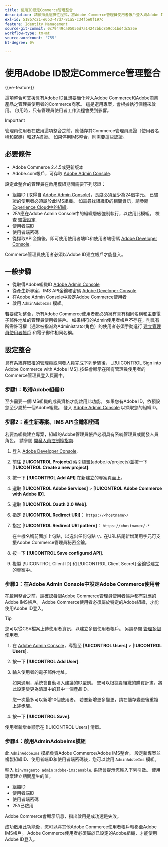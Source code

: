 ```yaml
---
title: 使用ID設定Commerce管理整合
description: 請依照此選擇性程式，將Adobe Commerce管理員使用者帳戶登入與Adobe ID整合。
exl-id: 518b7c21-e6b3-47d7-81a5-c34fbe0f197c
feature: Identity Management
source-git-commit: 0c79449ca05056d7a14242bbc859cb1bd4dc526e
workflow-type: tm+mt
source-wordcount: '755'
ht-degree: 0%

---
```


# 使用Adobe ID設定Commerce管理整合

{{ee-feature}}

這項整合可支援具有Adobe ID且想要簡化登入Adobe Commerce和Adobe商業產品之管理員使用者的Commerce商家。 這是選用專案，會根據執行個體來啟用。 啟用時，只有管理員使用者工作流程會受到影響。 

>[!IMPORTANT]
>
>管理員使用者在啟用這項整合之前，應儲存其Commerce管理員憑證（使用者名稱和密碼）和2FA憑證。 如果停用IMS整合，則需要這些認證。

## 必要條件

* Adobe Commerce 2.4.5或更新版本
* Adobe.com帳戶，可存取 [Adobe Admin Console](https://adminconsole.adobe.com/).

設定此整合的管理員在啟用模組期間需要下列認證：

* 組織ID (取得自 [Adobe Admin Console](https://adminconsole.adobe.com/))，長度必須至少為24個字元。 已驗證的使用者必須屬於此IMS組織。 如需尋找組織ID的相關資訊，請參閱 [Experience Cloud中的組織](https://experienceleague.adobe.com/docs/core-services/interface/administration/organizations.html).
* 2FA應在Adobe Admin Console中的組織層級強制執行，以啟用此模組。 檢查 [驗證設定](https://helpx.adobe.com/enterprise/using/authentication-settings.html#two-step-verification).
* 使用者端ID
* 使用者端密碼
* 從擷取API金鑰後，即可使用使用者端ID和使用者端密碼 [Adobe Developer Console](https://developer.adobe.com/developer-console/docs/guides/credentials/).

Commerce管理員使用者必須以Adobe ID建立帳戶才能登入。

## 一般步驟

* 從取得Adobe組織ID [Adobe Admin Console](https://adminconsole.adobe.com/)
* 從產生新專案、IMS API金鑰和密碼 [Adobe Developer Console](https://developer.adobe.com/)
* 在Adobe Admin Console中設定Adobe Commerce使用者
* 啟用 `AdminAdobeIms` 模組。

若要成功整合，所有Adobe Commerce使用者都必須擁有具有相同名稱和主要電子郵件地址的管理員使用者帳戶。 如果相符的Admin使用者帳戶不存在，則具有所需許可權（通常被指派為Administrator角色）的使用者必須手動進行 [建立管理員使用者帳戶](../systems/permissions-users-all.md#create-a-user) 和電子郵件相同名稱。

## 設定整合

具有系統存取權的管理員或開發人員完成下列步驟後， _[!UICONTROL Sign into Adobe Commerce with Adobe IMS]_按鈕會顯示在所有管理員使用者的Commerce管理員登入頁面中。

### 步驟1：取得Adobe組織ID

至少需要一個IMS組織的成員資格才能啟用此功能。 如果您有Adobe ID，依預設您至少屬於一個Adobe組織。 登入 [Adobe Admin Console](https://adminconsole.adobe.com/) 以擷取您的組織ID。

### 步驟2：產生新專案、IMS API金鑰和密碼

若要為組織建立專案，組織的Adobe管理員帳戶必須具有系統管理員或開發人員角色。 請參閱 [開發人員控制檯指南](https://developer.adobe.com/developer-console/docs/guides/projects/).

1. 登入 [Adobe Developer Console](https://developer.adobe.com/).
1. 前往 **[!UICONTROL Projects]** 索引標籤(adobe.io/projects)並按一下 **[!UICONTROL Create a new project]**.
1. 按一下 **[!UICONTROL Add API]** 在新建立的專案頁面上。
1. 選取 **[!UICONTROL Adobe Services]** > **[!UICONTROL Adobe Commerce with Adobe ID]**.
1. 選取 **[!UICONTROL Oauth 2.0 Web]**.
1. 指定 **[!UICONTROL Redirect URI]**： `https://<hostname>/`
1. 指定 **[!UICONTROL Redirect URI pattern]**： `https://<hostname>/.*`

   在主機名稱前面加上句點，以逸出任何句點 `\\`. 在URL結尾新增萬用字元可支援Adobe Commerce管理員秘密金鑰。

1. 按一下 **[!UICONTROL Save configured API]**.
1. 複製 [!UICONTROL Client ID] 和 [!UICONTROL Client Secret] 金鑰從建立的專案中。

### 步驟3：在Adobe Admin Console中設定Adobe Commerce使用者

在啟用整合之前，請確認每個Adobe Commerce管理員使用者帳戶都有對應的Adobe IMS帳戶。 Adobe Commerce使用者必須屬於特定的Adobe組織，才能使用Adobe ID登入。

>[!TIP]
>
>您可以從CSV檔案上傳使用者資訊，以建立多個使用者帳戶。 另請參閱 [管理多個使用者](https://helpx.adobe.com/enterprise/using/bulk-upload-users.html).

1. 在 [Adobe Admin Console](https://helpx.adobe.com/tw/enterprise/using/admin-console.html)，導覽至 **[!UICONTROL Users]**  > **[!UICONTROL Users]**.

1. 按一下 **[!UICONTROL Add User]**.

1. 輸入使用者的電子郵件地址。

   如果適用，系統會自動填入建議的ID型別。 您可以根據貴組織的購買計畫，將此設定變更為清單中的其中一個產品ID。

   您一次最多可以新增10個使用者。 若要新增更多變更，請在儲存變更後重複上述步驟。

1. 按一下 **[!UICONTROL Save]**.

使用者新增並顯示在 [!UICONTROL Users] 清單。

### 步驟4：啟用AdminAdobeIms模組

此 `AdminAdobeIms` 模組負責Adobe Commerce/Adobe IMS整合。 設定新專案並複製組織ID、使用者端ID和使用者端密碼後，您可以啟用 `AdminAdobeIms` 模組。

輸入 `bin/magento admin:adobe-ims:enable`. 系統會提示您輸入下列引數。 使用專案建立期間產生的值。

* 組織ID
* 使用者端ID
* 使用者端密碼
* 2FA已啟用

Adobe Commerce會顯示訊息，指出啟用是成功還是失敗。

成功啟用此功能後，您可以將其他Adobe Commerce使用者帳戶轉移至Adobe IMS帳戶。 Adobe Commerce使用者必須屬於已設定的Adobe組織，才能使用Adobe ID登入。
